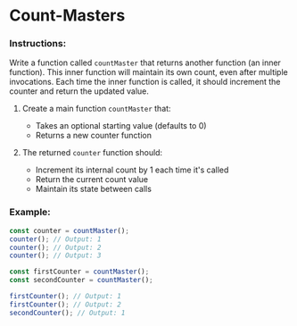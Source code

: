 # Count-Masters

### Instructions:

Write a function called `countMaster` that returns another function (an inner function). This inner function will maintain its own count, even after multiple invocations. Each time the inner function is called, it should increment the counter and return the updated value.

1. Create a main function `countMaster` that:

   - Takes an optional starting value (defaults to 0)
   - Returns a new counter function

2. The returned `counter` function should:

   - Increment its internal count by 1 each time it's called
   - Return the current count value
   - Maintain its state between calls

### Example:

```js
const counter = countMaster();
counter(); // Output: 1
counter(); // Output: 2
counter(); // Output: 3
```

```js
const firstCounter = countMaster();
const secondCounter = countMaster();

firstCounter(); // Output: 1
firstCounter(); // Output: 2
secondCounter(); // Output: 1
```
